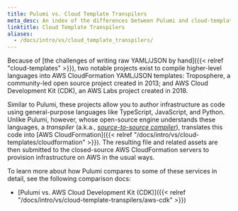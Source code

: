 ```yaml
---
title: Pulumi vs. Cloud Template Transpilers
meta_desc: An index of the differences between Pulumi and cloud-template transpiler solutions like AWS Cloud Development Kit (CDK) and Troposphere.
linktitle: Cloud Template Transpilers
aliases:
  - /docs/intro/vs/cloud_template_transpilers/
---
```


Because of [the challenges of writing raw YAML/JSON by hand]({{< relref "cloud-templates" >}}), two notable
projects exist to compile higher-level languages into AWS CloudFormation YAML/JSON templates: Troposphere, a community-led open source project created in 2013; and AWS Cloud Development Kit (CDK), an AWS Labs project created in 2018.

Similar to Pulumi, these projects allow you to author infrastructure as code using general-purpose languages like TypeScript,
JavaScript, and Python. Unlike Pulumi, however, whose open-source engine understands these languages, a _transpiler_
(a.k.a., [_source-to-source compiler_](https://en.wikipedia.org/wiki/Source-to-source_compiler)), translates this code
into [AWS CloudFormation]({{< relref "/docs/intro/vs/cloud-templates/cloudformation" >}}). The resulting file and related assets are then submitted to the closed-source AWS CloudFormation servers to provision infrastructure on AWS in the usual ways.

To learn more about how Pulumi compares to some of these services in detail, see the following comparison docs:

* [Pulumi vs. AWS Cloud Development Kit (CDK)]({{< relref "/docs/intro/vs/cloud-template-transpilers/aws-cdk" >}})
